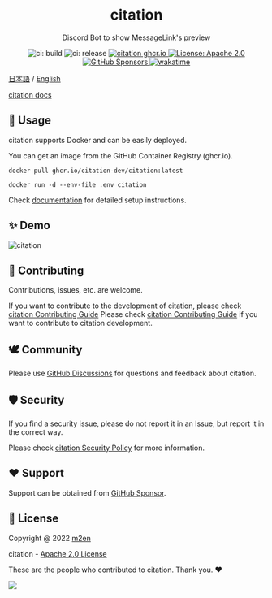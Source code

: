 <h1 align="center"> citation </h1>

<p align="center"> Discord Bot to show MessageLink's preview </p>

<p align="center">
  <img alt="ci: build" src="https://github.com/citation-dev/citation/actions/workflows/build.yml/badge.svg" />
  <img alt="ci: release" src="https://github.com/citation-dev/citation/actions/workflows/release.yml/badge.svg" />
  <a href="https://github.com/citation-dev/citation/pkgs/container/citation">
    <img alt="citation ghcr.io" src="https://img.shields.io/badge/ghcr.io-citation-blue.svg" target="_blank" />
  </a>
  <a href="https://github.com/citation-dev/citation/blob/main/LICENSE">
    <img alt="License: Apache 2.0" src="https://img.shields.io/badge/license-Apache_2.0-green.svg" target="_blank" />
  </a>
  <a href="https://github.com/sponsors/m2en">
    <img alt="GitHub Sponsors" src="https://img.shields.io/badge/GitHub_Sponsor-m2en-pink.svg" target="_blank" />
  </a>
  <a href="https://wakatime.com/badge/github/citation-dev/citation">
    <img alt="wakatime" src="https://wakatime.com/badge/github/m2en/citation.svg" target="_blank" />
  </a>
</p>

[日本語](README.md) / [English](README_EN.md)

[citation docs](https://citation.m2en.dev/en/)

## 🚀 Usage

citation supports Docker and can be easily deployed.

You can get an image from the GitHub Container Registry (ghcr.io).

```shell
docker pull ghcr.io/citation-dev/citation:latest

docker run -d --env-file .env citation
````

Check [documentation](https://citation.m2en.dev/en/guide/install-guide/getting-started.html) for detailed setup instructions.

## ✨ Demo

![citation](https://github.com/citation-dev/citation.m2en.dev/blob/main/src/image/reference/features/gif/quote.gif?raw=true)

## 🙌 Contributing

Contributions, issues, etc. are welcome.

If you want to contribute to the development of citation, please check [citation Contributing Guide](https://github.com/citation-dev/citation/blob/main/.github/CONTRIBUTING_EN.md) Please check [citation Contributing Guide]() if you want to contribute to citation development.

## 🕊️ Community

Please use [GitHub Discussions](https://github.com/m2en/citation/discussions) for questions and feedback about citation.

## 🛡️ Security

If you find a security issue, please do not report it in an Issue, but report it in the correct way.

Please check [citation Security Policy](https://github.com/citation-dev/citation/blob/main/SECURITY_EN.md) for more information.

## ❤️ Support

Support can be obtained from [GitHub Sponsor](https://github.com/sponsors/m2en).


## 📝 License

Copyright @ 2022 [m2en](https://github.com/m2en)

citation - [Apache 2.0 License](https://github.com/citation-dev/citation/blob/main/LICENSE)

These are the people who contributed to citation. Thank you. ❤️

<a href="https://github.com/m2en/citation/graphs/contributors">
  <img src="https://contrib.rocks/image?repo=m2en/citation" />
</a>
